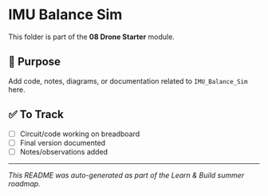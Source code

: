 # IMU Balance Sim

This folder is part of the **08 Drone Starter** module.

## 📌 Purpose
Add code, notes, diagrams, or documentation related to `IMU_Balance_Sim` here.

## ✅ To Track
- [ ] Circuit/code working on breadboard
- [ ] Final version documented
- [ ] Notes/observations added

---

_This README was auto-generated as part of the Learn & Build summer roadmap._